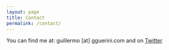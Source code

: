 ```yaml
---
layout: page
title: Contact
permalink: /contact/
---
```


You can find me at: guillermo [at] gguerini.com and on [Twitter](https://twitter.com/gguerini)
